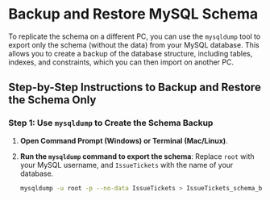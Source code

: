# Backup and Restore MySQL Schema

To replicate the schema on a different PC, you can use the `mysqldump` tool to export only the schema (without the data) from your MySQL database. This allows you to create a backup of the database structure, including tables, indexes, and constraints, which you can then import on another PC.

## Step-by-Step Instructions to Backup and Restore the Schema Only

### Step 1: Use `mysqldump` to Create the Schema Backup

1. **Open Command Prompt (Windows) or Terminal (Mac/Linux)**.

2. **Run the `mysqldump` command to export the schema**:
   Replace `root` with your MySQL username, and `IssueTickets` with the name of your database.

   ```sh
   mysqldump -u root -p --no-data IssueTickets > IssueTickets_schema_backup.sql
